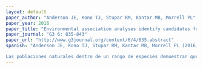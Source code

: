 ```yaml
---
layout: default
paper_author: "Anderson JE, Kono TJ, Stupar RM, Kantar MB, Morrell PL"
paper_year: 2016
paper_title: "Environmental association analyses identify candidates for abiotic stress tolerance in <i>Glycine soja</i>, the wild progenitor of cultivated soybeans"
paper_journal: "G3 6: 835-843"
paper_url: "http://www.g3journal.org/content/6/4/835.abstract"
spanish: "Anderson JE, Kono TJ, Stupar RM, Kantar MB, Morrell PL (2016) Análisis de asociaciones ambientales identifican candidatos que toleran el estrés abiótico en Glycine soja, el progenitor salvaje de soyas cultivadas. G3 6:835-843.

Las poblaciones naturales dentro de un rango de especies demuestran que sus estructuras se deben a procesos neutrales, tal como mutaciones con orígenes localizados y limitaciones de migración. La selección natural también actúa sobre un subconjunto de loci, contribuyendo así, a adaptaciones locales. La comprensión de las bases genéticas de adaptación a condiciones ambientales es un objetivo fundamental en la investigación biológica básica. Cuando esta se aplica a los parientes salvajes de los cultivos, la misma investigación genera la oportunidad de identificar variaciones genéticas adaptivas que podrían ser usadas para producir cultivos que se adapten mejor a entornos nuevos o cambiantes. Este estudio explora una colección de conservación ex situ, la colección de germoplasma de USDA,  genotipada en 32,416 SNPs para identificar la estructura de la población y probar si está asociada a condiciones bioclimáticas y biofísicas variables en Glycine soja, el progenitor salvaje de Glycine max (soya). Se detectó que los loci candidatos contribuyen putativamente a la adaptación a estrés abiótico. La identificación de variantes potencialmente adaptables en la colección ex situ, podría permitir un uso más específico de las colecciones de germoplasma."
---
```

